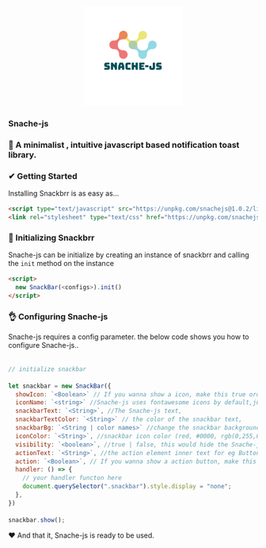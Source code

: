<p align="center">
<img src="https://raw.githubusercontent.com/Benrobo/Snache-js/main/lib/img/logo.png">
</p>

### Snache-js
### 🎉 A minimalist , intuitive javascript based notification toast library.

### ✔ Getting Started

Installing Snackbrr is as easy as...

```html
<script type="text/javascript" src="https://unpkg.com/snachejs@1.0.2/lib/js/snache.js"></script>
<link rel="stylesheet" type="text/css" href="https://unpkg.com/snachejs@1.0.2/lib/css/snache.css" />
```

### 💎 Initializing Snackbrr

Snache-js can be initialize by creating an instance of snackbrr and calling the <code>init</code> method on the instance

```html
<script>
  new SnackBar(<configs>).init()
</script>
```

### 👌 Configuring Snache-js

Snache-js requires a config parameter. the below code shows you how to configure Snache-js..

```javascript

// initialize snackbar

let snackbar = new SnackBar({
  showIcon: `<Boolean>` // If you wanna show a icon, make this true orderwise false,
  iconName: `<string>` //Snache-js uses fontawesome icons by default,just provide the fontawesome-icon names,
  snackbarText: `<String>`, //The Snache-js text,
  snackbarTextColor: `<String>` // the color of the snackbar text,
  snackbarBg: `<String | color names>` //change the snackbar background,
  iconColor: `<String>`, //snackbar icon color (red, #0000, rgb(0,255,0)),
  visibility: `<boolean>`, //true | false, this would hide the Snache-js element when turned true,
  actionText: `<String>`, //the action element inner text for eg Button,
  action: `<Boolean>`, // If you wanna show a action button, make this true orderwise false,
  handler: () => {
    // your handler functon here
    document.querySelector(".snackbar").style.display = "none";
  },
})

snackbar.show();
```

❤ And that it, Snache-js is ready to be used.
